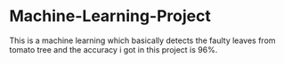 # Machine-Learning-Project
This is a machine learning which basically detects the faulty leaves from tomato tree and the accuracy i got in this project is 96%.
